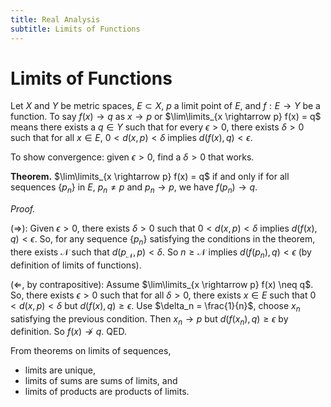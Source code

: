 ```yaml
---
title: Real Analysis
subtitle: Limits of Functions
---
```


# Limits of Functions

Let $X$ and $Y$ be metric spaces, $E \subset X$, $p$ a limit point of $E$, and $f : E \rightarrow Y$ be a function. To say $f(x) \rightarrow q$ as $x \rightarrow p$ or $\lim\limits_{x \rightarrow p} f(x) = q$ means there exists a $q \in Y$ such that for every $\epsilon > 0$, there exists $\delta > 0$ such that for all $x \in E$, $0 < d(x, p) < \delta$ implies $d(f(x), q) < \epsilon$.

To show convergence: given $\epsilon > 0$, find a $\delta > 0$ that works.

__Theorem.__ $\lim\limits_{x \rightarrow p} f(x) = q$ if and only if for all sequences $\{p_n\}$ in $E$, $p_n \neq p$ and $p_n \rightarrow p$, we have $f(p_n) \rightarrow q$.

_Proof._

($\Rightarrow$): Given $\epsilon > 0$, there exists $\delta > 0$ such that $0 < d(x, p) < \delta$ implies $d(f(x), q) < \epsilon$. So, for any sequence $\{p_n\}$ satisfying the conditions in the theorem, there exists $\mathcal{N}$ such that $d(p_\mathcal{N}, p) < \delta$. So $n \geq \mathcal{N}$ implies $d(f(p_n), q) < \epsilon$ (by definition of limits of functions).

($\Leftarrow$, by contrapositive): Assume $\lim\limits_{x \rightarrow p} f(x) \neq q$. So, there exists $\epsilon > 0$ such that for all $\delta > 0$, there exists $x \in E$ such that $0 < d(x, p) < \delta$ but $d(f(x), q) \geq \epsilon$. Use $\delta_n = \frac{1}{n}$, choose $x_n$ satisfying the previous condition. Then $x_n \rightarrow p$ but $d(f(x_n), q) \geq \epsilon$ by definition. So $f(x) \not\rightarrow q$. QED.

From theorems on limits of sequences,

- limits are unique,
- limits of sums are sums of limits, and
- limits of products are products of limits.
